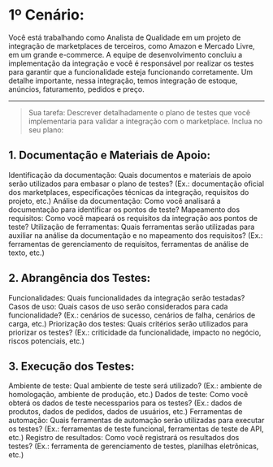 # 1º Cenário:
Você está trabalhando como Analista de Qualidade em um projeto de integração de marketplaces de terceiros, como Amazon e Mercado Livre, em um grande e-commerce. A equipe de desenvolvimento concluiu a implementação da integração e você é responsável por realizar os testes para garantir que a funcionalidade esteja funcionando corretamente. Um detalhe importante, nessa integração, temos integração de estoque, anúncios, faturamento, pedidos e preço.

---
> Sua tarefa:
Descrever detalhadamente o plano de testes que você implementaria para validar a integração com o marketplace. Inclua no seu plano:

## 1. Documentação e Materiais de Apoio:

Identificação da documentação: Quais documentos e materiais de apoio serão utilizados para embasar o plano de testes? (Ex.: documentação oficial dos marketplaces, especificações técnicas da integração, requisitos do projeto, etc.)
Análise da documentação: Como você analisará a documentação para identificar os pontos de teste?
Mapeamento dos requisitos: Como você mapeará os requisitos da integração aos pontos de teste?
Utilização de ferramentas: Quais ferramentas serão utilizadas para auxiliar na análise da documentação e no mapeamento dos requisitos? (Ex.: ferramentas de gerenciamento de requisitos, ferramentas de análise de texto, etc.)

## 2. Abrangência dos Testes:

Funcionalidades: Quais funcionalidades da integração serão testadas?
Casos de uso: Quais casos de uso serão considerados para cada funcionalidade? (Ex.: cenários de sucesso, cenários de falha, cenários de carga, etc.)
Priorização dos testes: Quais critérios serão utilizados para priorizar os testes? (Ex.: criticidade da funcionalidade, impacto no negócio, riscos potenciais, etc.)

## 3. Execução dos Testes:

Ambiente de teste: Qual ambiente de teste será utilizado? (Ex.: ambiente de homologação, ambiente de produção, etc.)
Dados de teste: Como você obterá os dados de teste necessparios para os testes? (Ex.: dados de produtos, dados de pedidos, dados de usuários, etc.)
Ferramentas de automação: Quais ferramentas de automação serão utilizadas para executar os testes? (Ex.: ferramentas de teste funcional, ferramentas de teste de API, etc.)
Registro de resultados: Como você registrará os resultados dos testes? (Ex.: ferramenta de gerenciamento de testes, planilhas eletrônicas, etc.)